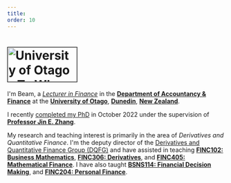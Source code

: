 ```yaml
---
title: 
order: 10
---
```

<!-- Home -->

<!--
icon: fa-regular fa-bell-slash
-->


<h1 id="logo"><a href="https://www.otago.ac.nz/"><img width="160" height="80" alt="University of Otago - Te Whare Wānanga o Otāgo" src="https://www.otago.ac.nz/_assets/_gfx/logo.png" srcset="https://www.otago.ac.nz/_assets/_gfx/logo@2x.png 2x" style="border:1px solid black;"></a></h1>

I'm Beam, a <a href="https://www.otago.ac.nz/accountancyfinance/staff/people/pakorn-beam-aschakulporn"><i>Lecturer in Finance</i></a> in the <a href="https://www.otago.ac.nz/accountancyfinance"><b>Department of Accountancy & Finance</b></a> at the <a href="https://www.otago.ac.nz/"><b>University of Otago</b></a>, <a href="https://www.dunedinnz.com/"><b>Dunedin</b></a>, <a href="https://www.newzealand.com/"><b>New Zealand</b></a>.

I recently <a href="https://hdl.handle.net/10523/13663">completed my PhD</a> in October 2022 under the supervision of <a href="https://www.otago.ac.nz/accountancyfinance/people/zhang"><b><u>Professor Jin E. Zhang</u></b></a>.

My research and teaching interest is primarily in the area of <i>Derivatives and Quantitative Finance</i>.
I'm the deputy director of the <a href="https://blogs.otago.ac.nz/dqfg/">Derivatives and Quantitative Finance Group (DQFG)</a> and have assisted in teaching 
<a href="https://www.otago.ac.nz/courses/papers/index.html?papercode=FINC102"><b>FINC102: Business Mathematics</b></a>,
<a href="https://www.otago.ac.nz/courses/papers/index.html?papercode=FINC306"><b>FINC306: Derivatives</b></a>, and
<a href="https://www.otago.ac.nz/courses/papers/index.html?papercode=FINC405"><b>FINC405: Mathematical Finance</b></a>.
I have also taught <a href="https://www.otago.ac.nz/courses/papers/index.html?papercode=BSNS114"><b>BSNS114: Financial Decision Making</b></a>, and
<a href="https://www.otago.ac.nz/courses/papers/index.html?papercode=FINC204"><b>FINC204: Personal Finance</b></a>.


